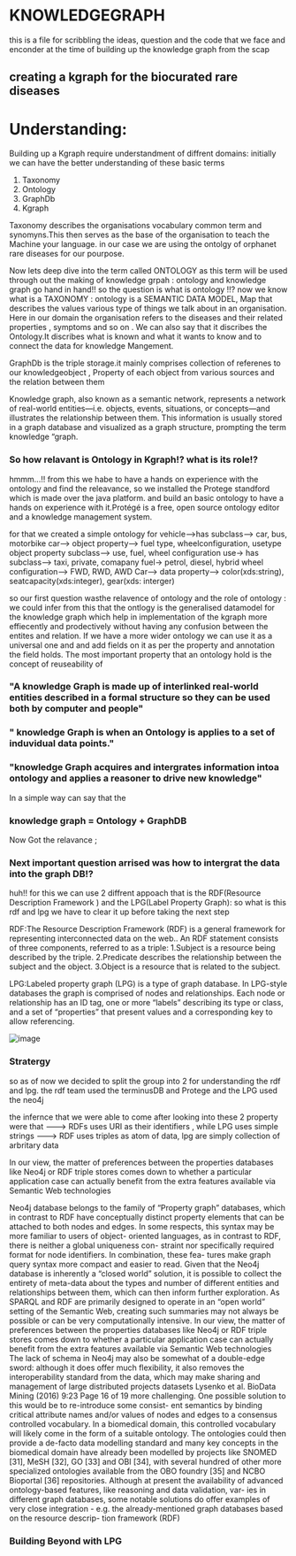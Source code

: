 # KNOWLEDGEGRAPH
 this is a file for scribbling the ideas, question and the code that we face and enconder at the time of building up the knowledge graph from the scap
## creating a kgraph for the biocurated rare diseases
# Understanding:
Building up a Kgraph require understandment of  diffrent domains: 
initially we can have the better understanding of these basic terms
1. Taxonomy
2. Ontology
3. GraphDb
4. Kgraph


Taxonomy  describes the organisations vocabulary common term and synomyns.This then serves as the base of  the organisation to teach the Machine your language. in our case we are using the ontolgy of orphanet rare diseases for our pourpose.

Now lets deep dive into the term called ONTOLOGY as this term will be used  through out the making of knowledge grpah : ontology and knowledge graph go hand in hand!!
so the question is what is ontology !!? now we know what is a TAXONOMY : ontology is a SEMANTIC DATA MODEL, Map that describes the values various type of things we talk about in an organisation. Here in our domain the organisation refers to the diseases and their related properties , symptoms and so on . We can also say that it discribes the Ontology.It discribes what is known and what it wants to know and to connect the data for knowledge Mangement.

GraphDb is the triple storage.it mainly comprises collection of referenes to our knowledgeobject , Property of each object from various sources and the relation between them

Knowledge graph, also known as a semantic network, represents a network of real-world entities—i.e. objects, events, situations, or concepts—and illustrates the relationship between them. This information is usually stored in a graph database and visualized as a graph structure, prompting the term knowledge “graph.


### So how relavant is Ontology in Kgraph!? what is its role!? 
hmmm...!!
from this we habe to have a hands on experience with the ontology and find the releavance, so we installed the Protege standford which is made over the java platform. and build an basic ontology  to have a hands on experience with it.Protégé is a free, open source ontology editor and a knowledge management system. 

for that we created a simple ontology for 
vehicle-->has subclass--> car, bus, motorbike
car--> object property--> fuel type, wheelconfiguration, usetype
object property subclass-->  use, fuel, wheel configuration
use-> has subclass--> taxi, private, comapany
fuel-> petrol, diesel, hybrid
wheel configuration--> FWD, RWD, AWD
Car--> data property--> color(xds:string), seatcapacity(xds:integer), gear(xds: interger)

so our first question wasthe relavence of ontology and the role of ontology :
 we could infer from this that the ontlogy is the generalised datamodel for the knowledge graph which help in implementation of the kgraph more effiecently and prodectively without having any confusion between the entites  and relation. 
If we have a more wider ontology we can use it as a universal one and and add fields on it as per the property and annotation the field holds.
The most important property that an ontology hold is the concept of reuseability of

### "A knowledge Graph is made up of interlinked real-world entities described in a formal structure so they can be used both by computer and people"
### " knowledge Graph is when an Ontology is applies to a set of induvidual data points."
### "knowledge Graph acquires and intergrates information intoa ontology and applies a reasoner to drive new knowledge"

In a simple way  can say that the 
### knowledge graph = Ontology + GraphDB


Now Got the relavance ;
### Next important question arrised was how to intergrat the data into the graph DB!?
huh!! for this we can use 2 diffrent appoach that is the RDF(Resource Description Framework ) and the LPG(Label Property Graph):
so what is this rdf and lpg we have to clear it up before  taking the next step

RDF:The Resource Description Framework (RDF) is a general framework for representing interconnected data on the web.. An RDF statement consists of three components, referred to as a triple:
1.Subject is a resource being described by the triple.
2.Predicate describes the relationship between the subject and the object.
3.Object is a resource that is related to the subject.

LPG:Labeled property graph (LPG) is a type of graph database.
In LPG-style databases the graph is comprised of nodes and relationships. Each node or relationship has an ID tag, one or more “labels” describing its type or class, and a set of “properties” that present values and a corresponding key to allow referencing. 


![image](https://github.com/Jeri-jose/kgraph/assets/72429659/91792f73-0ba4-487a-8b55-c0fe19c96b4b)

### Stratergy
so as of now we decided to split the group into 2  for understanding the rdf and lpg.
the rdf team used the terminusDB and Protege and the LPG  used the neo4j

the infernce that we were able to come after looking into these 2 property were that
---> RDFs uses URI as their identifiers , while LPG uses simple strings
---> RDF uses triples as atom  of data, lpg are simply collection of arbritary data


In our view, the matter of preferences between the properties databases like Neo4j or RDF triple stores comes down to whether a particular application case can actually 
benefit from the extra features available via Semantic Web technologies

Neo4j database belongs to the family of “Property graph” databases, which in contrast
to RDF have conceptually distinct property elements that can be attached to both
nodes and edges. In some respects, this syntax may be more familiar to users of object-
oriented languages, as in contrast to RDF, there is neither a global uniqueness con-
straint nor specifically required format for node identifiers. In combination, these fea-
tures make graph query syntax more compact and easier to read. Given that the Neo4j
database is inherently a “closed world” solution, it is possible to collect the entirety of
meta-data about the types and number of different entities and relationships between
them, which can then inform further exploration. As SPARQL and RDF are primarily
designed to operate in an “open world” setting of the Semantic Web, creating such
summaries may not always be possible or can be very computationally intensive.
 In our view, the matter of preferences
between the properties databases like Neo4j or RDF triple stores comes down to
whether a particular application case can actually benefit from the extra features
available via Semantic Web technologies
The lack of schema in Neo4j may also be somewhat of a double-edge sword: although
it does offer much flexibility, it also removes the interoperability standard from the
data, which may make sharing and management of large distributed projects datasets
Lysenko et al. BioData Mining (2016) 9:23 Page 16 of 19
more challenging. One possible solution to this would be to re-introduce some consist-
ent semantics by binding critical attribute names and/or values of nodes and edges to a
consensus controlled vocabulary. In a biomedical domain, this controlled vocabulary
will likely come in the form of a suitable ontology. The ontologies could then provide a
de-facto data modelling standard and many key concepts in the biomedical domain
have already been modelled by projects like SNOMED [31], MeSH [32], GO [33] and
OBI [34], with several hundred of other more specialized ontologies available from the
OBO foundry [35] and NCBO Bioportal [36] repositories. Although at present the
availability of advanced ontology-based features, like reasoning and data validation, var-
ies in different graph databases, some notable solutions do offer examples of very close
integration - e.g. the already-mentioned graph databases based on the resource descrip-
tion framework (RDF)

### Building Beyond with LPG















